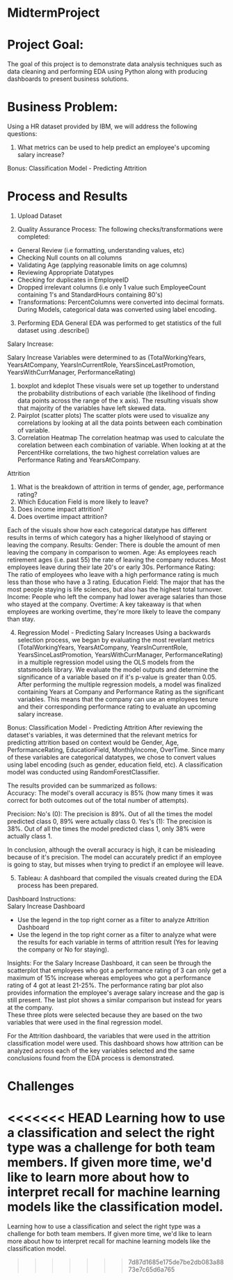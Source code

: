 # MidtermProject

# Project Goal:
The goal of this project is to demonstrate data analysis techniques such as data cleaning and performing EDA using Python along with producing dashboards to present business solutions.    

# Business Problem:
Using a HR dataset provided by IBM, we will address the following questions: 
1. What metrics can be used to help predict an employee's upcoming salary increase? 

Bonus: Classification Model - Predicting Attrition 


# Process and Results
1. Upload Dataset

2. Quality Assurance Process: 
The following checks/transformations were completed: 
- General Review (i.e formatting, understanding values, etc)
- Checking Null counts on all columns
- Validating Age (applying reasonable limits on age columns)
- Reviewing Appropriate Datatypes
- Checking for duplicates in EmployeeID
- Dropped irrelevant columns (i.e only 1 value such EmployeeCount containing 1's and StandardHours containing 80's)
- Transformations: PercentColumns were converted into decimal formats. During Models, categorical data was converted using label encoding. 

3. Performing EDA
General EDA was performed to get statistics of the full dataset using .describe()

Salary Increase:

Salary Increase Variables were determined to as (TotalWorkingYears, YearsAtCompany, YearsInCurrentRole, YearsSinceLastPromotion, YearsWithCurrManager, PerformanceRating)
1. boxplot and kdeplot
These visuals were set up together to understand the probability distributions of each variable (the likelihood of finding data points across the range of the x axis). The resulting visuals show that majority of the variables have left skewed data.   
2. Pairplot (scatter plots)
The scatter plots were used to visualize any correlations by looking at all the data points between each combination of variable. 
3. Correlation Heatmap
The correlation heatmap was used to calculate the corelation between each combination of variable. When looking at at the PercentHike correlations, the two highest correlation values are Performance Rating and YearsAtCompany.


Attrition 

1. What is the breakdown of attrition in terms of gender, age, performance rating? 
2. Which Education Field is more likely to leave? 
3. Does income impact attrition?  
4. Does overtime impact attrition?   

Each of the visuals show how each categorical datatype has different results in terms of which category has a higher likelyhood of staying or leaving the company. 
Results: 
Gender: There is double the amount of men leaving the company in comparison to women. 
Age: As employees reach retirement ages (i.e. past 55) the rate of leaving the company reduces. Most employees leave during their late 20's or early 30s. 
Performance Rating: The ratio of employees who leave with a high performance rating is much less than those who have a 3 rating. 
Education Field: The major that has the most people staying is life sciences, but also has the highest total turnover.   
Income: People who left the company had lower average salaries than those who stayed at the company.
Overtime: A key takeaway is that when employees are working overtime, they're more likely to leave the company than stay. 


4. Regression Model - Predicting Salary Increases
Using a backwards selection process, we began by evaluating the most revelant metrics (TotalWorkingYears, YearsAtCompany, YearsInCurrentRole, YearsSinceLastPromotion, YearsWithCurrManager, PerformanceRating) in a multiple regression model using the OLS models from the statsmodels library. We evaluate the model outputs and determine the significance of a variable based on if it's p-value is greater than 0.05.
After performing the multiple regression models, a model was finalized containing Years at Company and Performance Rating as the significant variables. This means that the company can use an employees tenure and their corresponding performance rating to evaluate an upcoming salary increase.  

Bonus: Classification Model - Predicting Attrition
After reviewing the dataset's variables, it was determined that the relevant metrics for predicting attrition based on context would be Gender, Age, PerformanceRating, EducationField, MonthlyIncome, OverTime. Since many of these variables are categorical datatypes, we chose to convert values using label encoding (such as gender, education field, etc).
A classification model was conducted using RandomForestClassifier. 

The results provided can be summarized as follows:  
Accuracy: The model's overall accuracy is 85% (how many times it was correct for both outcomes out of the total number of attempts).

Precision:
No's (0): The precision is 89%. Out of all the times the model predicted class 0, 89% were actually class 0.
Yes's (1): The precision is 38%. Out of all the times the model predicted class 1, only 38% were actually class 1.

In conclusion, although the overall accuracy is high, it can be misleading because of it's precision. The model can accurately predict if an employee is going to stay, but misses when trying to predict if an employee will leave. 


5. Tableau: 
A dashboard that compiled the visuals created during the EDA process has been prepared. 

Dashboard Instructions:  
Salary Increase Dashboard 
- Use the legend in the top right corner as a filter to analyze 
Attrition Dashboard 
- Use the legend in the top right corner as a filter to analyze what were the results for each variable in terms of attrition result (Yes for leaving the company or No for staying). 

Insights: 
For the Salary Increase Dashboard, it can seen be through the scatterplot that employees who got a performance rating of 3 can only get a maximum of 15% increase whereas employees who got a performance rating of 4 got at least 21-25%. The performance rating bar plot also provides information the employee's average salary increase and the gap is still present. The last plot shows a similar comparison but instead for years at the company.  
These three plots were selected because they are based on the two variables that were used in the final regression model. 

For the Attrition dashboard, the variables that were used in the attrition classification model were used. This dashboard shows how attrition can be analyzed across each of the key variables selected and the same conclusions found from the EDA process is demonstrated. 

# Challenges
<<<<<<< HEAD
Learning how to use a classification and select the right type was a challenge for both team members. If given more time, we'd like to learn more about how to interpret recall for machine learning models like the classification model. 
=======
Learning how to use a classification and select the right type was a challenge for both team members. If given more time, we'd like to learn more about how to interpret recall for machine learning models like the classification model. 
>>>>>>> 7d87d1685e175de7be2db083a8873e7c65d6a765
